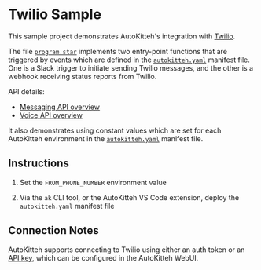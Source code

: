 # Twilio Sample

This sample project demonstrates AutoKitteh's integration with
[Twilio](https://www.twilio.com).

The file [`program.star`](./program.star) implements two entry-point functions
that are triggered by events which are defined in the
[`autokitteh.yaml`](./autokitteh.yaml) manifest file. One is a Slack trigger
to initiate sending Twilio messages, and the other is a webhook receiving
status reports from Twilio.

API details:

- [Messaging API overview](https://www.twilio.com/docs/messaging/api)
- [Voice API overview](https://www.twilio.com/docs/voice/api)

It also demonstrates using constant values which are set for each AutoKitteh
environment in the [`autokitteh.yaml`](./autokitteh.yaml) manifest file.

## Instructions

1. Set the `FROM_PHONE_NUMBER` environment value

2. Via the `ak` CLI tool, or the AutoKitteh VS Code extension, deploy the
   `autokitteh.yaml` manifest file

## Connection Notes

AutoKitteh supports connecting to Twilio using either an auth token or an
[API key](https://www.twilio.com/docs/glossary/what-is-an-api-key), which can
be configured in the AutoKitteh WebUI.
